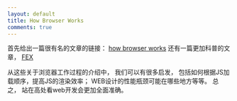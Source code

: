 ```yaml
---
layout: default
title: How Browser Works
comments: true
---
```


首先给出一篇很有名的文章的链接： [how browser works](http://taligarsiel.com/Projects/howbrowserswork1.htm)
还有一篇更加科普的文章， [FEX](http://fex.baidu.com/blog/2014/05/what-happen/)

从这些关于浏览器工作过程的介绍中， 我们可以有很多启发， 包括如何根据JS加载顺序，提高JS的渲染效率；  WEB设计的性能瓶颈可能在哪些地方等等。
总之， 站在高处看web开发会更加全面准确。
